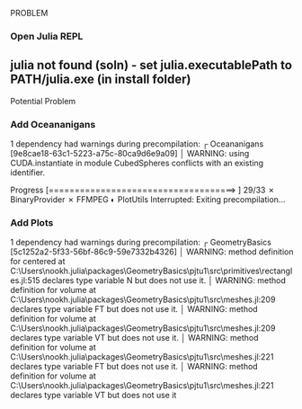 PROBLEM

### Open Julia REPL
julia not found
(soln) - set julia.executablePath to PATH/julia.exe (in install folder)
---
Potential Problem

### Add Oceananigans

1 dependency had warnings during precompilation:
┌ Oceananigans [9e8cae18-63c1-5223-a75c-80ca9d6e9a09]
│  WARNING: using CUDA.instantiate in module CubedSpheres conflicts with an existing identifier.

 Progress [====================================>    ]  29/33
  ✗ BinaryProvider
  ✗ FFMPEG
  ◐ PlotUtils
 Interrupted: Exiting precompilation...

### Add Plots

  1 dependency had warnings during precompilation:
┌ GeometryBasics [5c1252a2-5f33-56bf-86c9-59e7332b4326]
│  WARNING: method definition for centered at C:\Users\nookh\.julia\packages\GeometryBasics\pjtu1\src\primitives\rectangles.jl:515 declares type variable N but does not use it.
│  WARNING: method definition for volume at C:\Users\nookh\.julia\packages\GeometryBasics\pjtu1\src\meshes.jl:209 declares type variable FT but does not use it.
│  WARNING: method definition for volume at C:\Users\nookh\.julia\packages\GeometryBasics\pjtu1\src\meshes.jl:209 declares type variable VT but does not use it.
│  WARNING: method definition for volume at C:\Users\nookh\.julia\packages\GeometryBasics\pjtu1\src\meshes.jl:221 declares type variable FT but does not use it.
│  WARNING: method definition for volume at C:\Users\nookh\.julia\packages\GeometryBasics\pjtu1\src\meshes.jl:221 declares type variable VT but does not use it